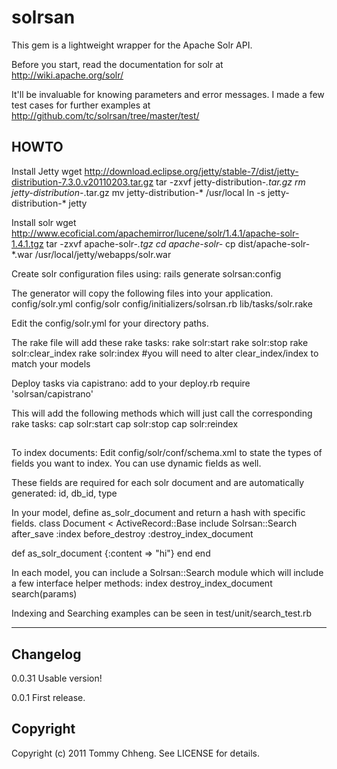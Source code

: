 # solrsan
This gem is a lightweight wrapper for the Apache Solr API.

Before you start, read the documentation for solr at http://wiki.apache.org/solr/

It'll be invaluable for knowing parameters and error messages. I made a few test cases for further examples at http://github.com/tc/solrsan/tree/master/test/

## HOWTO
Install Jetty
wget http://download.eclipse.org/jetty/stable-7/dist/jetty-distribution-7.3.0.v20110203.tar.gz
tar -zxvf jetty-distribution-*.tar.gz
rm jetty-distribution-*.tar.gz
mv jetty-distribution-* /usr/local
ln -s jetty-distribution-* jetty

Install solr
wget http://www.ecoficial.com/apachemirror/lucene/solr/1.4.1/apache-solr-1.4.1.tgz
tar -zxvf apache-solr-*.tgz
cd apache-solr-*
cp dist/apache-solr-*.war /usr/local/jetty/webapps/solr.war

Create solr configuration files using:
  rails generate solrsan:config

The generator will copy the following files into your application.
  config/solr.yml
  config/solr
  config/initializers/solrsan.rb
  lib/tasks/solr.rake

Edit the config/solr.yml for your directory paths.

The rake file will add these rake tasks:
rake solr:start
rake solr:stop
rake solr:clear_index
rake solr:index
#you will need to alter clear_index/index to match your models

Deploy tasks via capistrano:
add to your deploy.rb
 require 'solrsan/capistrano'

This will add the following methods which will just call the
corresponding rake tasks:
cap solr:start
cap solr:stop
cap solr:reindex

##
To index documents:
Edit config/solr/conf/schema.xml to state the types of fields you want
to index. You can use dynamic fields as well.

These fields are required for each solr document and are automatically
generated:
id, db_id, type

In your model, define as_solr_document and return a hash with specific fields.
class Document < ActiveRecord::Base
  include Solrsan::Search
  after_save :index
  before_destroy :destroy_index_document

  def as_solr_document
    {:content => "hi"}
  end
end

In each model, you can include a Solrsan::Search module which will include a few interface helper methods:
index
destroy_index_document
search(params)

Indexing and Searching examples can be seen in test/unit/search_test.rb

---
## Changelog

0.0.31
Usable version!

0.0.1
First release.

## Copyright

Copyright (c) 2011 Tommy Chheng. See LICENSE for details.

